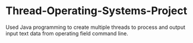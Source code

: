 # Thread-Operating-Systems-Project
Used Java programming to create multiple threads to process and output input text data from operating field command line.
